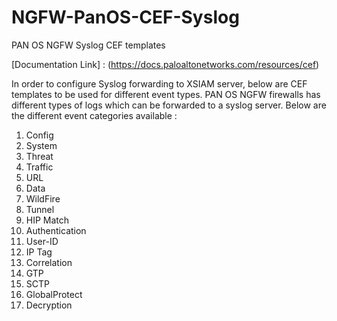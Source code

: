 # NGFW-PanOS-CEF-Syslog
PAN OS NGFW Syslog CEF templates

[Documentation Link] :  (https://docs.paloaltonetworks.com/resources/cef)

In order to configure Syslog forwarding to XSIAM server, below are CEF templates to be used for different event types. PAN OS NGFW firewalls has different types of logs which can be forwarded to a syslog server. Below are the different event categories available :

1. Config 
2. System
3. Threat
4. Traffic
5. URL
6. Data
7. WildFire
8. Tunnel
9. HIP Match 
10. Authentication
11. User-ID 
12. IP Tag 
13. Correlation
14. GTP 
15. SCTP 
16. GlobalProtect
17. Decryption





